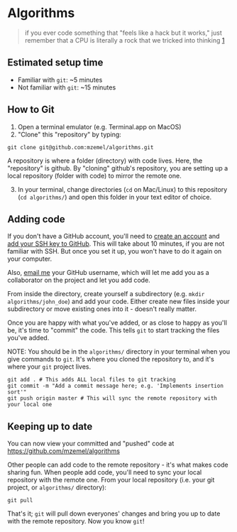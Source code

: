 # Algorithms

> if you ever code something that "feels like a hack but it works," just remember that a CPU is literally a rock that we tricked into thinking [1](https://twitter.com/daisyowl/status/841802094361235456?lang=en)

## Estimated setup time

* Familiar with `git`: ~5 minutes
* Not familiar with `git`: ~15 minutes

## How to Git

1. Open a terminal emulator (e.g. Terminal.app on MacOS)
2. "Clone" this "repository" by typing:

```
git clone git@github.com:mzemel/algorithms.git
```

A repository is where a folder (directory) with code lives.  Here, the "repository" is github.  By "cloning" github's repository, you are setting up a local repository (folder with code) to mirror the remote one.

3.  In your terminal, change directories (`cd` on Mac/Linux) to this repository (`cd algorithms/`) and open this folder in your text editor of choice.

## Adding code

If you don't have a GitHub account, you'll need to [create an account](https://github.com/join?source=header-home) and [add your SSH key to GitHub](https://help.github.com/articles/adding-a-new-ssh-key-to-your-github-account/).  This will take about 10 minutes, if you are not familiar with SSH.  But once you set it up, you won't have to do it again on your computer.

Also, [email me](mailto:michael.zemel@gmail.com) your GitHub username, which will let me add you as a collaborator on the project and let you add code.

From inside the directory, create yourself a subdirectory (e.g. `mkdir algorithms/john_doe`) and add your code.  Either create new files inside your subdirectory or move existing ones into it - doesn't really matter.

Once you are happy with what you've added, or as close to happy as you'll be, it's time to "commit" the code.  This tells `git` to start tracking the files you've added.

NOTE: You should be in the `algorithms/` directory in your terminal when you give commands to `git`.  It's where you cloned the repository to, and it's where your `git` project lives.

```
git add . # This adds ALL local files to git tracking
git commit -m "Add a commit message here; e.g. 'Implements insertion sort'"
git push origin master # This will sync the remote repository with your local one
```

## Keeping up to date

You can now view your committed and "pushed" code at https://github.com/mzemel/algorithms

Other people can add code to the remote repository - it's what makes code sharing fun.  When people add code, you'll need to sync your local repository with the remote one.  From your local repository (i.e. your git project, or `algorithms/` directory):

```
git pull
```

That's it; `git` will pull down everyones' changes and bring you up to date with the remote repository.  Now you know `git`!